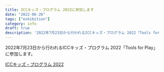 ```yaml
---
title: ICCキッズ・プログラム 2022に参加します
date: "2022-06-26"
tags: ["exhibition"]
category: info
draft: true
description: '2022年7月23日から行われるICCキッズ・プログラム 2022「Tools for Play」に参加します。'
---
```


2022年7月23日から行われるICCキッズ・プログラム 2022「Tools for Play」に参加します。

[ICCキッズ・プログラム 2022](https://en.wikipedia.org/wiki/Salted_duck_egg)
